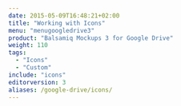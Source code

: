 ```yaml
---
date: 2015-05-09T16:48:21+02:00
title: "Working with Icons"
menu: "menugoogledrive3"
product: "Balsamiq Mockups 3 for Google Drive"
weight: 110
tags:
  - "Icons"
  - "Custom"
include: "icons"
editorversion: 3
aliases: /google-drive/icons/
---
```

